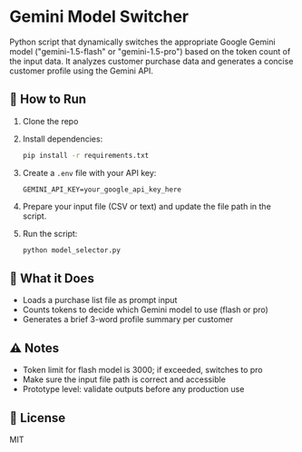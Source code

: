 # Gemini Model Switcher

Python script that dynamically switches the appropriate Google Gemini model ("gemini-1.5-flash" or "gemini-1.5-pro") based on the token count of the input data. It analyzes customer purchase data and generates a concise customer profile using the Gemini API.

## 🚀 How to Run

1. Clone the repo  
2. Install dependencies:  
   ```bash
   pip install -r requirements.txt
   ```

3. Create a `.env` file with your API key:  
   ```
   GEMINI_API_KEY=your_google_api_key_here
   ```

4. Prepare your input file (CSV or text) and update the file path in the script.

5. Run the script:  
   ```bash
   python model_selector.py
   ```

## 🧠 What it Does

- Loads a purchase list file as prompt input  
- Counts tokens to decide which Gemini model to use (flash or pro)  
- Generates a brief 3-word profile summary per customer

## ⚠️ Notes

- Token limit for flash model is 3000; if exceeded, switches to pro  
- Make sure the input file path is correct and accessible  
- Prototype level: validate outputs before any production use

## 📄 License

MIT
